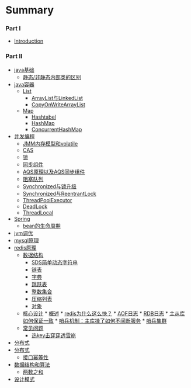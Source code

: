 # Summary

### Part I
* [Introduction](README.md)

### Part II
* [java基础]()
    * [静态/非静态内部类的区别](java基础/1.静态内部类的区别.md)    
* [java容器]()
    * [List]()
        * [ArrayList与LinkedList](java容器/List/1.ArrayList与LinkedList.md)
        * [CopyOnWriteArrayList](java容器/List/2.CopyOnWriteArrayList.md)
    * [Map]()
        * [Hashtabel](java容器/Map/1.Hashtabel.md)
        * [HashMap](java容器/Map/2.HashMap.md)
        * [ConcurrentHashMap](java容器/Map/3.ConcurrentHashMap.md)
* [并发编程]()
    * [JMM内存模型和volatile](并发编程/1.JMM内存模型和volatile.md)
    * [CAS](并发编程/2.CAS.md)
    * [锁](并发编程/3.锁.md)
    * [同步组件](并发编程/4.CountDownLatch、CyclicBarrier、Semaphore.md)
    * [AQS原理以及AQS同步组件](并发编程/5.AQS原理以及AQS同步组件.md)
    * [阻塞队列](并发编程/6.阻塞队列.md)
    * [Synchronized与锁升级](并发编程/7.Synchronized与锁升级.md)
    * [Synchronized与ReentrantLock](并发编程/8.Synchronized与ReentrantLock.md)
    * [ThreadPoolExecutor](并发编程/9.ThreadPoolExecutor.md)
    * [DeadLock](并发编程/10.DeadLock.md)
    * [ThreadLocal](并发编程/11.ThreadLocal.md)
* [Spring]()
    * [bean的生命周期](Spring/1.Spring的Bean的生命周期.md)
* [jvm调优]()
* [mysql原理]()
* [redis原理]()
    * [数据结构]()
        * [SDS简单动态字符串](redis原理/数据结构/1.简单动态字符串.md)
        * [链表](redis原理/数据结构/2.链表.md)
        * [字典](redis原理/数据结构/3.字典.md)
        * [跳跃表](redis原理/数据结构/4.跳跃表.md)
        * [整数集合](redis原理/数据结构/5.整数集合.md)
        * [压缩列表](redis原理/数据结构/6.压缩列表.md)
        * [对象](redis原理/数据结构/7.对象.md)
    * [核心设计]()
            * [概述](redis原理/核心设计/1.redis核心设计概述.md)
            * [redis为什么这么快？](redis原理/核心设计/2.redis为什么这么快.md)
            * [AOF日志](redis原理/核心设计/3.AOF日志.md)
            * [RDB日志](redis原理/核心设计/4.RDB日志.md)
            * [主从库如何保证一致](redis原理/核心设计/5.主从库如何保证一致.md)
            * [哨兵机制：主库挂了如何不间断服务](redis原理/核心设计/6.哨兵机制.md)
            * [哨兵集群](redis原理/核心设计/7.哨兵集群.md)
    * [常见问题]()
        * [热key击穿穿透雪崩](redis原理/常见问题/1.热key击穿穿透雪崩.md)
* [分布式]()
* [分布式]()
    * [接口幂等性](解决方案/1.如何保证接口幂等性.md)
* [数据结构和算法]()
    * [两数之和](数据结构与算法/1.两数之和.md)
* [设计模式]()

